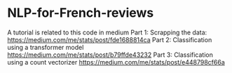 # NLP-for-French-reviews
A tutorial is related to this code in medium
Part 1: Scrapping the data:
https://medium.com/me/stats/post/fde1688814ca
Part 2: Classification using a transformer model
https://medium.com/me/stats/post/b79ffde43232
Part 3: Classification using a count vectorizer
https://medium.com/me/stats/post/e448798cf66a
